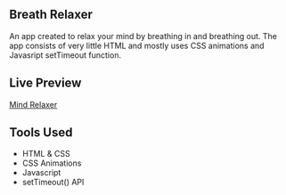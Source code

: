 ## Breath Relaxer

An app created to relax your mind by breathing in and breathing out. The app consists of very little HTML and mostly uses CSS animations and Javasript setTimeout function.

## Live Preview

[Mind Relaxer](https://mindrelaxer-dk.netlify.app/)

## Tools Used

- HTML & CSS
- CSS Animations
- Javascript
- setTimeout() API
